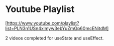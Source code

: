 # Youtube Playlist

[https://www.youtube.com/playlist?list=PLN3n1USn4xlmyw3ebYuZmGp60mcENitdM]

2 videos completed for useState and useEffect.
